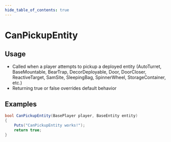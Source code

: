 ```yaml
---
hide_table_of_contents: true
---
```


# CanPickupEntity

## Usage

* Called when a player attempts to pickup a deployed entity (AutoTurret, BaseMountable, BearTrap, DecorDeployable, Door, DoorCloser, ReactiveTarget, SamSite, SleepingBag, SpinnerWheel, StorageContainer, etc.)
* Returning true or false overrides default behavior

## Examples

```csharp title=""
bool CanPickupEntity(BasePlayer player, BaseEntity entity)
{
    Puts("CanPickupEntity works!");
    return true;
}
```
